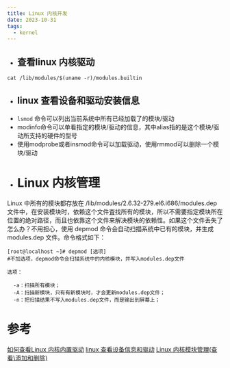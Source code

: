 ```yaml
---
title: Linux 内核开发
date: 2023-10-31
tags:
  - kernel
---
```


* ## 查看linux 内核驱动
`cat /lib/modules/$(uname -r)/modules.builtin` 

* ## linux 查看设备和驱动安装信息
* `lsmod` 命令可以列出当前系统中所有已经加载了的模块/驱动
* modinfo命令可以单看指定的模块/驱动的信息，其中alias指的是这个模块/驱动所支持的硬件的型号
* 使用modprobe或者insmod命令可以加载驱动，使用rmmod可以删除一个模块/驱动
* # Linux 内核管理 
Linux 中所有的模块都存放在 /lib/modules/2.6.32-279.el6.i686/modules.dep 文件中，在安装模块时，依赖这个文件査找所有的模块，所以不需要指定模块所在位置的绝对路径，而且也依靠这个文件来解决模块的依赖性。如果这个文件丢失了怎么办？不用担心，使用 depmod 命令会自动扫描系统中已有的模块，并生成 modules.dep 文件。命令格式如下：  

```
[root@localhost ~]# depmod [选项]  
#不加选项，depmod命令会扫描系统中的内核模块，并写入modules.dep文件

选项：

  -a：扫描所有模块；
  -A：扫描新模块，只有有新模块时，才会更新modules.dep文件；
  -n：把扫描结果不写入modules.dep文件，而是输出到屏幕上；
```
# 参考

[如何查看Linux 内核内置驱动](https://blog.csdn.net/dongshibo12/article/details/106921535)
[linux 查看设备信息和驱动](https://blog.csdn.net/gx19862005/article/details/48622767) 
[Linux 内核模块管理(查看\添加和删除)](https://c.biancheng.net/view/1039.html)
